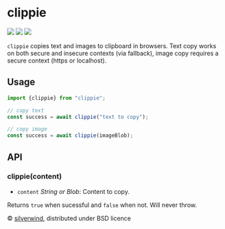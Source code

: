 # clippie
[![](https://img.shields.io/npm/v/clippie.svg?style=flat)](https://www.npmjs.org/package/clippie) [![](https://img.shields.io/npm/dm/clippie.svg)](https://www.npmjs.org/package/clippie) [![](https://img.shields.io/bundlephobia/minzip/clippie.svg)](https://bundlephobia.com/package/clippie)

`clippie` copies text and images to clipboard in browsers. Text copy works on both secure and insecure contexts (via fallback), image copy requires a secure context (https or localhost).

## Usage

```js
import {clippie} from "clippie";

// copy text
const success = await clippie("text to copy");

// copy image
const success = await clippie(imageBlob);
```

## API
### clippie(content)

- `content` *String or Blob*: Content to copy.

Returns `true` when sucessful and `false` when not. Will never throw.

© [silverwind](https://github.com/silverwind), distributed under BSD licence
